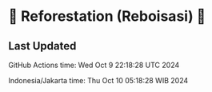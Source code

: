 
# 🌳 Reforestation (Reboisasi) 🌲

## Last Updated

GitHub Actions time: Wed Oct  9 22:18:28 UTC 2024

Indonesia/Jakarta time: Thu Oct 10 05:18:28 WIB 2024
